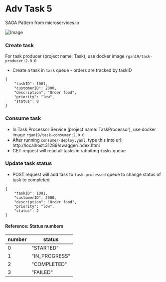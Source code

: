 # Adv Task 5


SAGA Pattern from microservices.io

![Image](https://chrisrichardson.net/i/sagas/Create_Order_Saga.png)


### Create task
For task producer (project name: Task), use docker image `rgan19/task-producer:2.0.0`

- Create a task in `task` queue - orders are tracked by taskID

```
{
    "taskID": 1001,
    "customerID": 2000,
    "description": "Order food",
    "priority": "low",
    "status": 0
}
```

### Consume task

- In Task Processor Service (project name: TaskProcessor), use docker image `rgan19/task-consumer:2.0.0`
- After running `consumer-deploy.yaml`, type this into url: http://localhost:31289/swagger/index.html
- GET request will read all tasks in rabbitmq `tasks` queue


### Update task status
- POST request will add task to `task-processed` queue to change status of task to completed

```
{
    "taskID": 1001,
    "customerID": 2000,
    "description": "Order food",
    "priority": "low",
    "status": 2
}
```

#### Reference: Status numbers
| number | status     | 
|---|---------------|
| 0 | "STARTED"     |
| 1 | "IN_PROGRESS" |
| 2 | "COMPLETED"   |
| 3 | "FAILED"      |